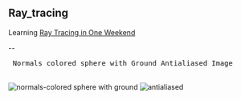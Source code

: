 ## Ray_tracing
Learning [Ray Tracing in One Weekend](https://raytracing.github.io/books/RayTracingInOneWeekend.html#)  

-- <pre> Normals colored sphere with Ground                               Antialiased Image </pre>   
![normals-colored sphere with ground](https://user-images.githubusercontent.com/26850135/85186868-7146d880-b269-11ea-923d-ff809604f1e9.png) ![antialiased](https://user-images.githubusercontent.com/26850135/85186870-73a93280-b269-11ea-9b29-2817bb14adc3.png)  

